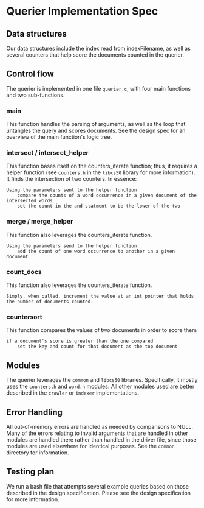 # Querier Implementation Spec

## Data structures

Our data structures include the index read from indexFilename, as well as several counters that help score the documents counted in the querier.

## Control flow

The querier is implemented in one file `querier.c`, with four main functions and two sub-functions.

### main
This function handles the parsing of arguments, as well as the loop that untangles the query and scores documents. See the design spec for an overview of the main function's logic tree.

### intersect / intersect_helper
This function bases itself on the counters_iterate function; thus, it requires a helper function (see `counters.h` in the `libcs50` library for more information). It finds the intersection of two counters. In essence:

    Using the parameters sent to the helper function
        compare the counts of a word occurrence in a given document of the intersected words
        set the count in the and statment to be the lower of the two

### merge / merge_helper
This function also leverages the counters_iterate function.

    Using the parameters send to the helper function
        add the count of one word occurrence to another in a given document

### count_docs
This function also leverages the counters_iterate function.

    Simply, when called, increment the value at an int pointer that holds the number of documents counted.

### countersort
This function compares the values of two documents in order to score them
    
    if a document's score is greater than the one compared
        set the key and count for that document as the top document


## Modules

The querier leverages the `common` and `libcs50` libraries. Specifically, it mostly uses the `counters.h` and `word.h` modules. All other modules used are better described in the `crawler` or `indexer` implementations.

## Error Handling

All out-of-memory errors are handled as needed by comparisons to NULL. Many of the errors relating to invalid arguments that are handled in other modules are handled there rather than handled in the driver file, since those modules are used elsewhere for identical purposes. See the `common` directory for information.

## Testing plan

We run a bash file that attempts several example queries based on those described in the design specification. Please see the design specification for more information.
